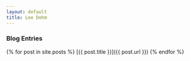 ```yaml
---
layout: default
title: Lee Dohm
---
```


### Blog Entries

{% for post in site.posts %}
[{{ post.title }}]({{ post.url }})
{% endfor %}
